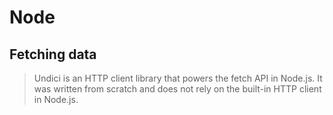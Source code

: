 # Node

## Fetching data

> Undici is an HTTP client library that powers the fetch API in Node.js. It was written from scratch and does not rely on the built-in HTTP client in Node.js.